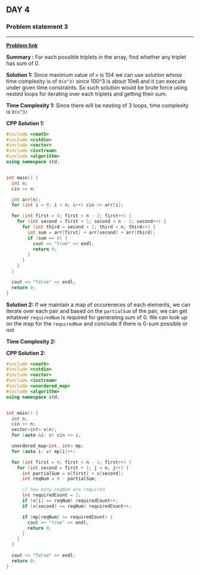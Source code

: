 ## DAY 4

### **Problem statement 3**

---

[**Problem link**](https://www.hackerrank.com/contests/day-4-of-30/challenges/triplets-summing-to-zero)

**Summary :** For each possible triplets in the array, find whether any triplet has sum of 0.

**Solution 1:** Since maximum value of `n` is 104 we can use solution whose time complexity is of `O(n^3)` since 100^3 is about 10e6 and it can execute under given time constraints. So such solution would be brute force using nested loops for iterating over each triplets and getting their sum.

**Time Complexity 1:** Since there will be nesting of 3 loops, time complexity is `O(n^3)`

**CPP Solution 1:**

```cpp
#include <cmath>
#include <cstdio>
#include <vector>
#include <iostream>
#include <algorithm>
using namespace std;


int main() {
  int n;
  cin >> n;

  int arr[n];
  for (int i = 0; i < n; i++) cin >> arr[i];

  for (int first = 0; first < n - 2; first++) {
    for (int second = first + 1; second < n - 1; second++) {
      for (int third = second + 1; third < n; third++) {
        int sum = arr[first] + arr[second] + arr[third];
        if (sum == 0) {
          cout << "true" << endl;
          return 0;
        }
      }
    }
  }

  cout << "false" << endl;
  return 0;
}
```

**Solution 2:** If we maintain a map of occureneces of each elements, we can iterate over each pair and based on the `partialSum` of the pair, we can get whatever `requiredNum` is required for generating sum of 0. We can look up on the map for the `requiredNum` and conclude if there is 0-sum possible or not

**Time Complexity 2:**

**CPP Solution 2:**

```cpp
#include <cmath>
#include <cstdio>
#include <vector>
#include <iostream>
#include <unordered_map>
#include <algorithm>
using namespace std;


int main() {
  int n;
  cin >> n;
  vector<int> v(n);
  for (auto &i: v) cin >> i;

  unordered_map<int, int> mp;
  for (auto i: v) mp[i]++;

  for (int first = 0; first < n - 1; first++) {
    for (int second = first + 1; j < n; j++) {
      int partialSum = v[first] + v[second];
      int reqNum = 0 - partialSum;

      // how many reqNum are required
      int requiredCount = 1;
      if (v[i] == reqNum) requiredCount++;
      if (v[second] == reqNum) requiredCount++;

      if (mp[reqNum] >= requiredCount) {
        cout << "true" << endl;
        return 0;
      }
    }
  }

  cout << "false" << endl;
  return 0;
}

```
